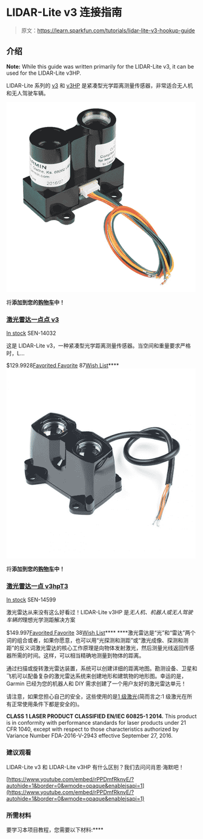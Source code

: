 # LIDAR-Lite v3 连接指南

> 原文：<https://learn.sparkfun.com/tutorials/lidar-lite-v3-hookup-guide>

## 介绍

**Note:** While this guide was written primarily for the LIDAR-Lite v3, it can be used for the LIDAR-Lite v3HP.

LIDAR-Lite 系列的 [v3](https://www.sparkfun.com/products/14032) 和 [v3HP](https://www.sparkfun.com/products/14599) 是紧凑型光学距离测量传感器，非常适合无人机和无人驾驶车辆。

[![LIDAR-Lite v3](img/f2fc0801253426c6b0ca31973424e99e.png)](https://www.sparkfun.com/products/14032) 

将**添加到您的[购物车](https://www.sparkfun.com/cart)中！**

### [激光雷达一点点 v3](https://www.sparkfun.com/products/14032)

[In stock](https://learn.sparkfun.com/static/bubbles/ "in stock") SEN-14032

这是 LIDAR-Lite v3，一种紧凑型光学距离测量传感器。当空间和重量要求严格时，L…

$129.9928[Favorited Favorite](# "Add to favorites") 87[Wish List](# "Add to wish list")****[![LIDAR-Lite v3HP](img/5a02f8c55849eb3337ed89077b7d4d98.png)](https://www.sparkfun.com/products/14599) 

将**添加到您的[购物车](https://www.sparkfun.com/cart)中！**

### [激光雷达一点 v3hpT3](https://www.sparkfun.com/products/14599)

[In stock](https://learn.sparkfun.com/static/bubbles/ "in stock") SEN-14599

激光雷达从来没有这么好看过！LIDAR-Lite v3HP 是*无人机、机器人或无人驾驶车辆的*理想光学测距解决方案

$149.997[Favorited Favorite](# "Add to favorites") 38[Wish List](# "Add to wish list")**** ****激光雷达是“光”和“雷达”两个词的组合或者，如果你愿意，也可以用“光探测和测距”或“激光成像、探测和测距”的反义词激光雷达的核心工作原理是向物体发射激光，然后测量光线返回传感器所需的时间。这样，可以相当精确地测量到物体的距离。

通过扫描或旋转激光雷达装置，系统可以创建详细的距离地图。勘测设备、卫星和飞机可以配备复杂的激光雷达系统来创建地形和建筑物的地形图。幸运的是，Garmin 已经为您的机器人和 DIY 需求创建了一个用户友好的激光雷达单元！

请注意，如果您担心自己的安全，这些使用的是[1 级激光](https://en.wikipedia.org/wiki/Laser_safety#Class_1)(简而言之:1 级激光在所有正常使用条件下都是安全的)。

**CLASS 1 LASER PRODUCT CLASSIFIED EN/IEC 60825-1 2014.** This product is in conformity with performance standards for laser products under 21 CFR 1040, except with respect to those characteristics authorized by Variance Number FDA-2016-V-2943 effective September 27, 2016.

### 建议观看

LIDAR-Lite v3 和 LIDAR-Lite v3HP 有什么区别？我们去问问肖恩·海默吧！

[https://www.youtube.com/embed/rPPDmfRknvE/?autohide=1&border=0&wmode=opaque&enablejsapi=1](https://www.youtube.com/embed/rPPDmfRknvE/?autohide=1&border=0&wmode=opaque&enablejsapi=1)

### 所需材料

要学习本项目教程，您需要以下材料:****